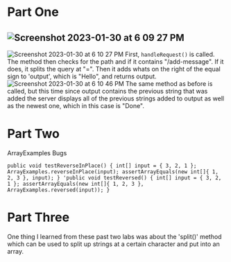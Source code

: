 # Part One
![Screenshot 2023-01-30 at 6 09 27 PM](https://user-images.githubusercontent.com/23327980/215642434-6d51328e-1dec-4e34-8462-75d69048eb67.jpg)
---
![Screenshot 2023-01-30 at 6 10 27 PM](https://user-images.githubusercontent.com/23327980/215642705-cc718199-a493-404c-beff-8954467bc2f6.jpg)
First, `handleRequest()` is called. The method then checks for the path and if it contains "/add-message". If it does, it splits the query at "=". Then it adds whats on the right of the equal sign to 'output', which is "Hello", and returns output. 
![Screenshot 2023-01-30 at 6 10 46 PM](https://user-images.githubusercontent.com/23327980/215642724-728e180b-a02c-4313-a721-6a8d15862739.jpg)
The same method as before is called, but this time since output contains the previous string that was added the server displays all of the previous strings added to output as well as the newest one, which in this case is "Done".
# Part Two
ArrayExamples Bugs

`public void testReverseInPlace() {
    int[] input = { 3, 2, 1 };
    ArrayExamples.reverseInPlace(input);
    assertArrayEquals(new int[]{ 1, 2, 3 }, input);
}
'public void testReversed() {
    int[] input = { 3, 2, 1 };
    assertArrayEquals(new int[]{ 1, 2, 3 }, ArrayExamples.reversed(input));
}`
# Part Three
One thing I learned from these past two labs was about the 'split()' method which can be used to split up strings at a certain character and put into an array.
